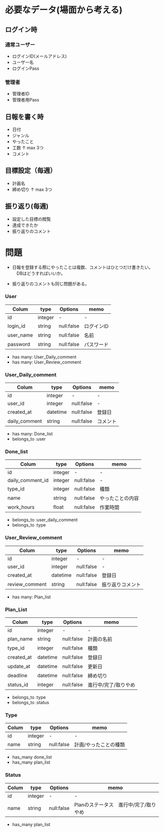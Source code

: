 # 必要なデータ(場面から考える)

## ログイン時

### 通常ユーザー
- ログインID(メールアドレス)
- ユーザー名
- ログインPass

### 管理者
- 管理者ID
- 管理者用Pass


## 日報を書く時
- 日付
- ジャンル
- やったこと
- 工数
↑ max 3つ
- コメント

## 目標設定（毎週）
- 計画名
- 締め切り
↑ max 3つ

## 振り返り(毎週)
- 設定した目標の閲覧
- 達成できたか
- 振り返りのコメント

# 問題
- 日報を登録する際にやったことは複数、コメントはひとつだけ書きたい。
　DBはどうすればいいか。

- 振り返りのコメントも同じ問題がある。


### User
|Colum|type     |Options|memo|
|-    |-        |-    |-    |
|id   |integer  |-    |-   |
|login_id   |string  |null:false    |ログインID   |
|user_name  |string  |null:false    |名前   |
|password  |string  |null:false   |パスワード   |

- has many: User_Daily_comment
- has many: User_Review_comment

### User_Daily_comment
|Colum|type     |Options|memo|
|-    |-        |-    |-    |
|id   |integer  |-    |-   |
|user_id    |integer  |null:false |-   |
|created_at |datetime |null:false |登録日   |
|daily_comment   |string  |null:false    |コメント   |

- has many: Done_list
- belongs_to :user

### Done_list
|Colum|type     |Options|memo|
|-    |-        |-    |-    |
|id   |integer  |-    |-   |
|daily_comment_id   |integer  |null:false    |-   |
|type_id   |integer  |null:false    |種類   |
|name   |string  |null:false    |やったことの内容   |
|work_hours   |float  |null:false    |作業時間   |

- belongs_to :user_daily_comment
- belongs_to :type

### User_Review_comment
|Colum|type     |Options|memo|
|-    |-        |-    |-    |
|id   |integer  |-    |-   |
|user_id    |integer  |null:false |-   |
|created_at |datetime |null:false |登録日   |
|review_comment   |string  |null:false    |振り返りコメント   |

- has many: Plan_list


### Plan_List
|Colum|type     |Options|memo|
|-    |-        |-    |-    |
|id   |integer  |-    |-   |
|plan_name   |string  |null:false    |計画の名前   |
|type_id   |integer  |null:false    |種類   |
|created_at |datetime |null:false |登録日   |
|update_at |datetime |null:false |更新日   |
|deadline |datetime |null:false |締め切り   |
|status_id |integer |null:false |進行中/完了/取りやめ  |

- belongs_to :type
- belongs_to :status

### Type
|Colum|type     |Options|memo|
|-    |-        |-    |-    |
|id   |integer  |-    |-   |
|name   |string  |null:false    |計画/やったことの種類   |

- has_many done_list
- has_many plan_list

### Status
|Colum|type     |Options|memo|
|-    |-        |-    |-    |
|id   |integer  |-    |-   |
|name   |string  |null:false    |Planのステータス　進行中/完了/取りやめ   |

- has_many plan_list



